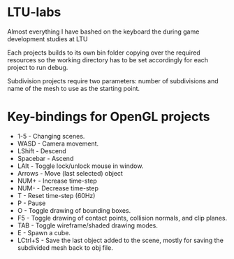 # LTU-labs
Almost everything I have bashed on the keyboard the during game development studies at LTU

Each projects builds to its own bin folder copying over the required resources so the working directory has to be set accordingly for each project to run debug.

Subdivision projects require two parameters: number of subdivisions and name of the mesh to use as the starting point.

# Key-bindings for OpenGL projects
- 1-5 - Changing scenes.
- WASD - Camera movement.
- LShift - Descend
- Spacebar - Ascend
- LAlt - Toggle lock/unlock mouse in window.
- Arrows - Move (last selected) object
- NUM+ - Increase time-step
- NUM- - Decrease time-step
- T - Reset time-step (60Hz)
- P - Pause
- O - Toggle drawing of bounding boxes.
- F5 - Toggle drawing of contact points, collision normals, and clip planes.
- TAB - Toggle wireframe/shaded drawing modes.
- E - Spawn a cube.
- LCtrl+S - Save the last object added to the scene, mostly for saving the subdivided mesh back to obj file.

